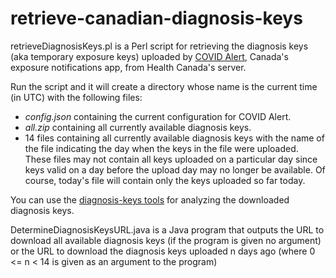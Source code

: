 # retrieve-canadian-diagnosis-keys
retrieveDiagnosisKeys.pl is a Perl script for retrieving the diagnosis keys (aka temporary exposure keys) uploaded by [COVID Alert](https://github.com/cds-snc/covid-alert-app), Canada's exposure notifications app, from Health Canada's server.

Run the script and it will create a directory whose name is the current time (in UTC) with the following files:
* *config.json* containing the current configuration for COVID Alert.
* *all.zip* containing all currently available diagnosis keys.
* 14 files containing all currently available diagnosis keys with the name of the file indicating the day when the keys in the file were uploaded. These files may not contain all keys uploaded on a particular day since keys valid on a day before the upload day may no longer be available. Of course, today's file will contain only the keys uploaded so far today.

You can use the [diagnosis-keys tools](https://github.com/mh-/diagnosis-keys) for analyzing the downloaded diagnosis keys. 

DetermineDiagnosisKeysURL.java is a Java program that outputs the URL to download all available diagnosis keys (if the program is given no argument) or the URL to download the diagnosis keys uploaded n days ago (where 0 <= n < 14 is given as an argument to the program)
